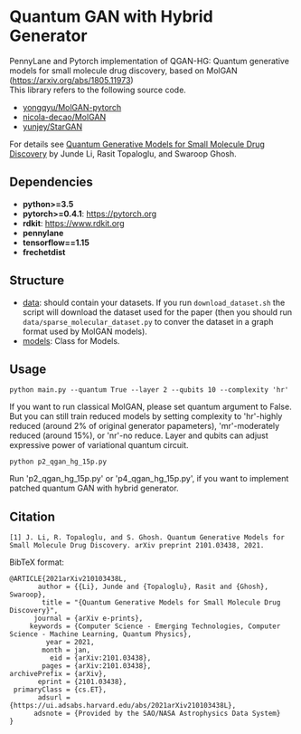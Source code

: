 # Quantum GAN with Hybrid Generator
PennyLane and Pytorch implementation of QGAN-HG: Quantum generative models for small molecule drug discovery, based on MolGAN (https://arxiv.org/abs/1805.11973)  
This library refers to the following source code.
* [yongqyu/MolGAN-pytorch](https://github.com/yongqyu/MolGAN-pytorch)
* [nicola-decao/MolGAN](https://github.com/nicola-decao/MolGAN)
* [yunjey/StarGAN](https://github.com/yunjey/StarGAN)


For details see [Quantum Generative Models for Small Molecule Drug Discovery](https://arxiv.org/abs/2101.03438) by Junde Li, Rasit Topaloglu, and Swaroop Ghosh.


## Dependencies

* **python>=3.5**
* **pytorch>=0.4.1**: https://pytorch.org
* **rdkit**: https://www.rdkit.org
* **pennylane**
* **tensorflow==1.15**
* **frechetdist**

## Structure
* [data](https://github.com/jundeli/quantum-gan/data): should contain your datasets. If you run `download_dataset.sh` the script will download the dataset used for the paper (then you should run `data/sparse_molecular_dataset.py` to conver the dataset in a graph format used by MolGAN models).
* [models](https://github.com/jundeli/quantum-gan/models.py): Class for Models.

## Usage
```
python main.py --quantum True --layer 2 --qubits 10 --complexity 'hr'
```
If you want to run classical MolGAN, please set quantum argument to False. But you can still train reduced models by setting complexity to 'hr'-highly reduced (around 2% of original generator papameters), 'mr'-moderately reduced (around 15%), or 'nr'-no reduce. Layer and qubits can adjust expressive power of variational quantum circuit.

```
python p2_qgan_hg_15p.py
```
Run 'p2_qgan_hg_15p.py' or 'p4_qgan_hg_15p.py', if you want to implement patched quantum GAN with hybrid generator.

## Citation
```
[1] J. Li, R. Topaloglu, and S. Ghosh. Quantum Generative Models for 
Small Molecule Drug Discovery. arXiv preprint 2101.03438, 2021.
```


BibTeX format:
```
@ARTICLE{2021arXiv210103438L,
       author = {{Li}, Junde and {Topaloglu}, Rasit and {Ghosh}, Swaroop},
        title = "{Quantum Generative Models for Small Molecule Drug Discovery}",
      journal = {arXiv e-prints},
     keywords = {Computer Science - Emerging Technologies, Computer Science - Machine Learning, Quantum Physics},
         year = 2021,
        month = jan,
          eid = {arXiv:2101.03438},
        pages = {arXiv:2101.03438},
archivePrefix = {arXiv},
       eprint = {2101.03438},
 primaryClass = {cs.ET},
       adsurl = {https://ui.adsabs.harvard.edu/abs/2021arXiv210103438L},
      adsnote = {Provided by the SAO/NASA Astrophysics Data System}
}

```
